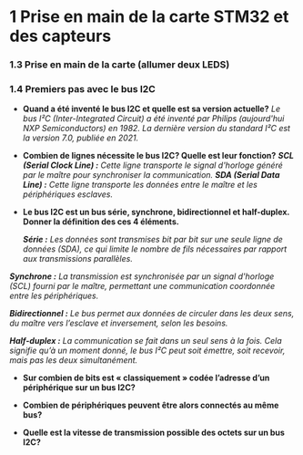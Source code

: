 # 1 Prise en main de la carte STM32 et des capteurs
 ### 1.3 Prise en main de la carte (allumer deux LEDS)
   
 ### 1.4 Premiers pas avec le bus I2C
   * **Quand a été inventé le bus I2C et quelle est sa version actuelle?**
     *Le bus I²C (Inter-Integrated Circuit) a été inventé par Philips (aujourd'hui NXP Semiconductors) en 1982. La dernière version du standard I²C est la version 7.0, publiée en 2021.*
   * **Combien de lignes nécessite le bus I2C? Quelle est leur fonction?**
     ***SCL (Serial Clock Line) :** Cette ligne transporte le signal d'horloge généré par le maître pour synchroniser la communication.*
     ***SDA (Serial Data Line) :** Cette ligne transporte les données entre le maître et les périphériques esclaves.*
   * **Le bus I2C est un bus série, synchrone, bidirectionnel et half-duplex. Donner la définition des ces 4 éléments.**
     
     ***Série :** Les données sont transmises bit par bit sur une seule ligne de données (SDA), ce qui limite le nombre de fils nécessaires par rapport aux transmissions parallèles.*
     
***Synchrone :** La transmission est synchronisée par un signal d'horloge (SCL) fourni par le maître, permettant une communication coordonnée entre les périphériques.*

***Bidirectionnel :** Le bus permet aux données de circuler dans les deux sens, du maître vers l’esclave et inversement, selon les besoins.*

***Half-duplex :** La communication se fait dans un seul sens à la fois. Cela signifie qu’à un moment donné, le bus I²C peut soit émettre, soit recevoir, mais pas les deux simultanément.*

   * **Sur combien de bits est « classiquement » codée l’adresse d’un périphérique sur un bus I2C?**
     
   * **Combien de périphériques peuvent être alors connectés au même bus?**
     
   * **Quelle est la vitesse de transmission possible des octets sur un bus I2C?**
     

 
 
 
 

 

